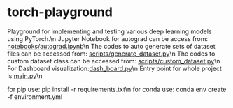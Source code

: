 # torch-playground
Playground for implementing and testing various deep learning models using PyTorch.\n
Jupyter Notebook for autograd can be access from: [notebooks/autograd.ipynb](notebooks/autograd.ipynb)\n
The codes to auto generate sets of dataset files can be accessed from: [scripts/generate_dataset.py](scripts/generate_dataset.py)\n
The codes to custom dataset class can be accessed from: [scripts/custom_dataset.py](scripts/custom_dataset.py)\n
For Dashboard visualization:[dash_board.py](dash_board.py)\n
Entry point for whole project is [main.py](main.py)\n

<!-- Installation -->
for pip use: pip install -r requirements.txt\n
for conda use: conda env create -f environment.yml
